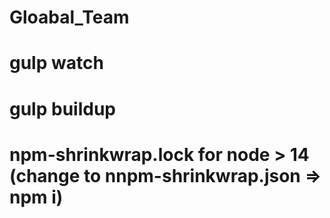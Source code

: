 # Gloabal_Team
# gulp watch
# gulp buildup
# npm-shrinkwrap.lock for node > 14 (change to nnpm-shrinkwrap.json => npm i)